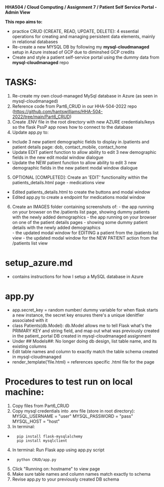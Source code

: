 **HHA504 / Cloud Computing / Assignment 7 / Patient Self Service Portal - Admin View**


**This repo aims to:**
- practice CRUD (CREATE, READ, UPDATE, DELETE): 4 essential operations for creating and managing persistent data elements, mainly in relational databases
- Re-create a new MYSQL DB by following my **mysql-cloudmanaged** setup in Azure instead of GCP due to diminshed GCP credits
- Create and style a patient self-service portal using the dummy data from **mysql-cloudmanaged** repo


# TASKS:
1. Re-create my own cloud-managed MySql database in Azure (as seen in mysql-cloudmanaged)
2. Reference code from Part6_CRUD in our HHA-504-2022 repo (https://github.com/hantswilliams/HHA-504-2022/tree/main/Part6_CRUD) 
3. Create .ENV file in the root directory with new AZURE credentials/keys so the flask PssP app nows how to connect to the database 
4. Update app.py to:
- Include 3 new patient demographic fields to display in /patients and patient details page: dob, contact_mobile, contact_home
- Update EDIT patient function to allow ability to edit 3 new demographic fields in the new edit modal window dialogue
- Update the NEW patient function to allow ability to edit 3 new demographic fields in the new patient modal window dialogue
 
5. OPTIONAL [COMPLETED]: Create an 'EDIT' functionality within the patients_details.html page - medications view
- Edited patients_details.html to create the buttons and modal window
- Edited app.py to create a endpoint for medications modal window 

6. Create an IMAGES folder containing screenshots of:
        - the app running on your browser on the /patients list page, showing dummy patients with the newly added demographics
        - the app running on your browser on one of the patient details pages - showing some dummy patient details with the newly added demographics  
        - the updated modal window for EDITING a patient from the /patients list view 
        - the updated modal window for the NEW PATIENT action from the /patients list view


# setup_azure.md
- contains instructions for how I setup a MySQL database in Azure


# app.py
- app.secret_key = random number/ dummy variable for when flask starts a new instance, the secret key ensures there's a unique idenitfier associated with it
- class Patients(db.Model): db.Model allows me to tell Flask what's the PRIMARY KEY and string field, and map out what was previously created in the patient_portal DB created in mysql-cloudmanaged assignment 
- Under ## Models##: No longer doing db design, list table name, and its existing columns 
- Edit table names and column to exactly match the table schema created in mysql-cloudmanaged 
- render_template('file.html) = references specific .html file for the page


# Procedures to test run on local machine:
1. Copy files from Part6_CRUD
2. Copy mysql credentials into .env file (store in root directory):
        MYSQL_USERNAME = "user"
        MYSQL_PASSWORD = "pass"
        MYSQL_HOST = "host"
3. In terminal:
-       pip install flask-mysqlalchemy
        pip install mysqlclient
4. In terminal: Run Flask app using app.py script
-       python CRUD/app.py
5. Click "Running on: hostname" to view page
6. Make sure table names and column names match exactly to schema
7. Revise app.py to your previously created DB schema

